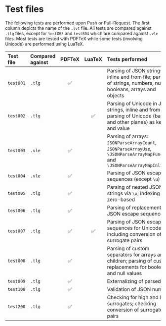 # Test files

The following tests are performed upon Push or Pull-Request. The first column depicts the name of the `.lvt` file. All tests are compared against `.tlg` files, except for `testßß3` and `testß04` which are compared against `.vle` files. Most tests are tested with PDFTeX while some tests (involving Unicode) are performed using LuaTeX.

| Test file | Compared against | PDFTeX | LuaTeX | Tests performed |
| :---      | :---             | :---:  | :---:  | :---            |
| `test001` | `.tlg` | ✅ |    | Parsing of JSON strings, inline and from file; parsing of strings, numbers, null, booleans, arrays and objects |
| `test002` | `.tlg` |    | ✅ | Parsing of Unicode in JSON strings, inline and from file; parsing of Unicode (basic and other planes) as key and value |
| `test003` | `.vle` | ✅ |    | Parsing of arrays: `JSONParseArrayCount`, `JSONParseArrayUse`, `\JSONParseArrayMapFunction` and `\JSONParseArrayMapInline` |
| `test004` | `.vle` | ✅ |    | Parsing of JSON escape sequences (except `\u`) |
| `test005` | `.tlg` | ✅ |    | Parsing of nested JSON strings via `\x`; indexing not zero-based |
| `test006` | `.tlg` | ✅ |    | Parsing of replacements for JSON escape sequences |
| `test007` | `.tlg` | ✅ | ✅ | Parsing of JSON escape sequences for Unicode (`\u`) including conversion of surrogate pairs |
| `test008` | `.tlg` | ✅ |    | Parsing of custom separators for arrays and children; parsing of custom replacements for boolean and null values |
| `test009` | `.tlg` | ✅ |    | Externalizing of parsed data |
| `test100` | `.tlg` | ✅ |    | Validation of JSON numbers |
| `test200` | `.tlg` | ✅ |    | Checking for high and low surrogates; checking conversion of surrogate pairs |
